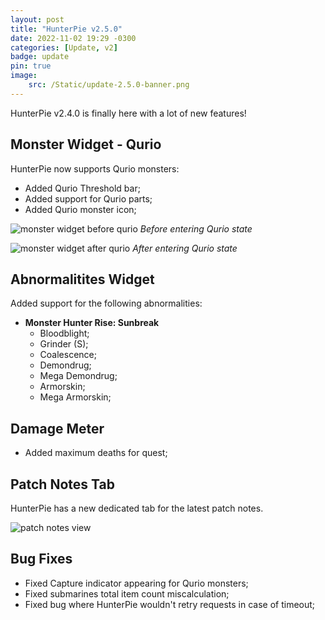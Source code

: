 ```yaml
---
layout: post
title: "HunterPie v2.5.0"
date: 2022-11-02 19:29 -0300
categories: [Update, v2]
badge: update
pin: true
image:
    src: /Static/update-2.5.0-banner.png
---
```


HunterPie v2.4.0 is finally here with a lot of new features!

## <ion-icon name="skull"></ion-icon> Monster Widget - Qurio

HunterPie now supports Qurio monsters:

- Added Qurio Threshold bar;
- Added support for Qurio parts;
- Added Qurio monster icon;

![monster widget before qurio](/Static/monster-widget-before-qurio.png) *Before entering Qurio state*

![monster widget after qurio](/Static/monster-widget-after-qurio.png) *After entering Qurio state*

## <ion-icon name="musical-notes"></ion-icon> Abnormalitites Widget

Added support for the following abnormalities:

- **Monster Hunter Rise: Sunbreak**
    - Bloodblight;
    - Grinder (S);
    - Coalescence;
    - Demondrug;
    - Mega Demondrug;
    - Armorskin;
    - Mega Armorskin;

## <ion-icon name="bar-chart-sharp"></ion-icon> Damage Meter

- Added maximum deaths for quest;

## <ion-icon name="rocket-sharp"></ion-icon> Patch Notes Tab

HunterPie has a new dedicated tab for the latest patch notes.

![patch notes view](/Static/patch-notes-view.png)

## <ion-icon name="bug-sharp"></ion-icon> Bug Fixes

- Fixed Capture indicator appearing for Qurio monsters;
- Fixed submarines total item count miscalculation;
- Fixed bug where HunterPie wouldn't retry requests in case of timeout;